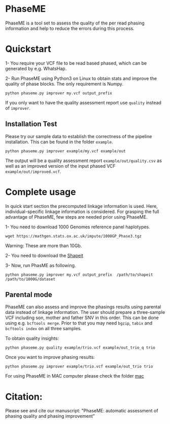 PhaseME
======

PhaseME is a tool set to assess the quality of the per read phasing information and help to reduce the errors during this process.


# Quickstart

1- You require your VCF file to be read based phased, which can be generated by e.g. WhatsHap.

2- Run PhaseME using Python3 on Linux to obtain stats and improve the quality of phase blocks. The only requirement is Numpy.

```
python phaseme.py improver my.vcf output_prefix
```
If you only want to have the quality assessment report use `quality` instead of `improver`.


## Installation Test

Please try our sample data to establish the correctness of the pipeline installation. This can be found in the folder `example`.

```
python phaseme.py improver example/my.vcf example/out
```

The output will be a quality assessment report `example/out/quality.csv` as well as an improved version of the input phased VCF `example/out/improved.vcf`.

# Complete usage

In quick start section the precomputed linkage information is used. Here, individual-specific linkage information is considered.  For grasping the full advantage of PhaseME, few steps are needed prior using PhaseME.

1- You need to download 1000 Genomes reference panel haplotypes.

```
wget https://mathgen.stats.ox.ac.uk/impute/1000GP_Phase3.tgz
```
Warning: These are more than 10Gb.


2- You need to download the [Shapeit](https://mathgen.stats.ox.ac.uk/genetics_software/shapeit/shapeit.html)

3- Now, run PhasME as following.


```
python phaseme.py improver my.vcf output_prefix  /path/to/shapeit /path/to/1000G/dataset
```


## Parental mode

PhaseME can also assess and improve the phasings results using parental data instead of linkage information. The user should prepare a three-sample VCF including son, mother and father SNV in this order. This can be done using e.g. `bcftools merge`. Prior to that you may need `bgzip`, `tabix` and `bcftools index` on all three samples. 

To obtain quality insights:
```
python phaseme.py quality example/trio.vcf example/out_trio_q trio
```

Once you want to improve phasing results:
```
python phaseme.py improver example/trio.vcf example/out_trio trio
```



For using PhaseME in MAC computer please check the folder [mac](https://github.com/smajidian/phaseme/tree/master/mac)



# Citation:

Please see and cite our manuscript: "PhaseME: automatic assessment of phasing quality and phasing improvement"
